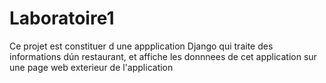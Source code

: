 # Laboratoire1
Ce projet est constituer d une appplication Django qui traite des informations dún restaurant, et affiche les donnnees de cet application sur une page web exterieur de l'application
